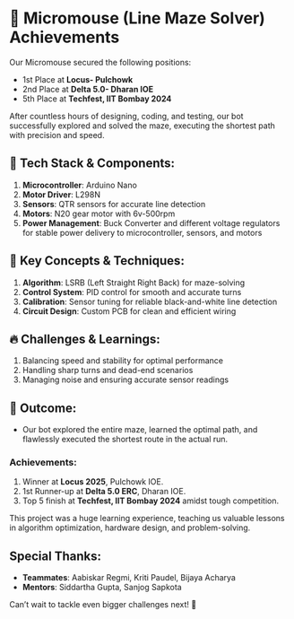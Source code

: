# 🚀 Micromouse (Line Maze Solver) Achievements

Our Micromouse secured the following positions:

- 1st Place at **Locus- Pulchowk**  
- 2nd Place at **Delta 5.0- Dharan IOE**  
- 5th Place at **Techfest, IIT Bombay 2024**

After countless hours of designing, coding, and testing, our bot successfully explored and solved the maze, executing the shortest path with precision and speed.

## 🔧 Tech Stack & Components:

1. **Microcontroller**: Arduino Nano
2. **Motor Driver**: L298N
3. **Sensors**: QTR sensors for accurate line detection
4. **Motors**: N20 gear motor with 6v-500rpm
5. **Power Management**: Buck Converter and different voltage regulators for stable power delivery to microcontroller, sensors, and motors

## 🧠 Key Concepts & Techniques:

1. **Algorithm**: LSRB (Left Straight Right Back) for maze-solving
2. **Control System**: PID control for smooth and accurate turns
3. **Calibration**: Sensor tuning for reliable black-and-white line detection
4. **Circuit Design**: Custom PCB for clean and efficient wiring

## 🔥 Challenges & Learnings:

1. Balancing speed and stability for optimal performance
2. Handling sharp turns and dead-end scenarios
3. Managing noise and ensuring accurate sensor readings

## 🏁 Outcome:

- Our bot explored the entire maze, learned the optimal path, and flawlessly executed the shortest route in the actual run.
  
### Achievements:
1. Winner at **Locus 2025**, Pulchowk IOE.
2. 1st Runner-up at **Delta 5.0 ERC**, Dharan IOE.
3. Top 5 finish at **Techfest, IIT Bombay 2024** amidst tough competition.

This project was a huge learning experience, teaching us valuable lessons in algorithm optimization, hardware design, and problem-solving.

## Special Thanks:

- **Teammates**: Aabiskar Regmi, Kriti Paudel, Bijaya Acharya
- **Mentors**: Siddartha Gupta, Sanjog Sapkota

Can’t wait to tackle even bigger challenges next! 🚀
